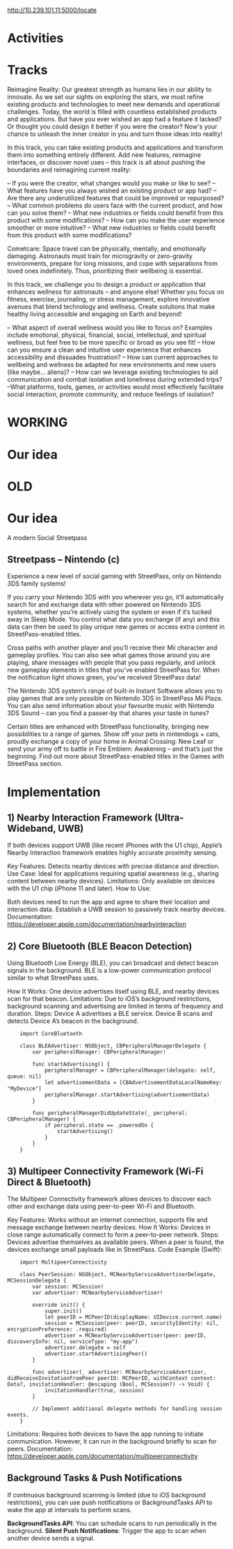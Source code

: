 http://10.239.101.11:5000/locate


# Activities 

# Tracks
Reimagine Reality: 
Our greatest strength as humans lies in our ability to innovate. As we set our sights on exploring the stars, we must refine existing products and technologies to meet new demands and operational challenges. Today, the world is filled with countless established products and applications. But have you ever wished an app had a feature it lacked? Or thought you could design it better if you were the creator? Now's your chance to unleash the inner creator in you and turn those ideas into reality!

In this track, you can take existing products and applications and transform them into something entirely different. Add new features, reimagine interfaces, or discover novel uses – this track is all about pushing the boundaries and reimagining current reality:

– If you were the creator, what changes would you make or like to see?
– What features have you always wished an existing product or app had?
– Are there any underutilized features that could be improved or repurposed?
– What common problems do users face with the current product, and how can you solve them?
– What new industries or fields could benefit from this product with some modifications?
– How can you make the user experience smoother or more intuitive?
– What new industries or fields could benefit from this product with some modifications?

Cometcare:
Space travel can be physically, mentally, and emotionally damaging. Astronauts must train for microgravity or zero-gravity environments, prepare for long missions, and cope with separations from loved ones indefinitely. Thus, prioritizing their wellbeing is essential.

In this track, we challenge you to design a product or application that enhances wellness for astronauts – and anyone else! Whether you focus on fitness, exercise, journaling, or stress management, explore innovative avenues that blend technology and wellness. Create solutions that make healthy living accessible and engaging on Earth and beyond!

– What aspect of overall wellness would you like to focus on? Examples include emotional, physical, financial, social, intellectual, and spiritual wellness, but feel free to be more specific or broad as you see fit!
– How can you ensure a clean and intuitive user experience that enhances accessibility and dissuades frustration?
– How can current approaches to wellbeing and wellness be adapted for new environments and new users (like maybe… aliens)?
– How can we leverage existing technologies to aid communication and combat isolation and loneliness during extended trips?
–What platforms, tools, games, or activities would most effectively facilitate social interaction, promote community, and reduce feelings of isolation?


# WORKING
# Our idea


# OLD
# Our idea
A modern Social Streetpass

## Streetpass – Nintendo (c)
Experience a new level of social gaming with StreetPass, only on Nintendo 3DS family systems!

If you carry your Nintendo 3DS with you wherever you go, it’ll automatically search for and exchange data with other powered on Nintendo 3DS systems, whether you’re actively using the system or even if it’s tucked away in Sleep Mode. You control what data you exchange (if any) and this data can then be used to play unique new games or access extra content in StreetPass-enabled titles.

Cross paths with another player and you’ll receive their Mii character and gameplay profiles. You can also see what games those around you are playing, share messages with people that you pass regularly, and unlock new gameplay elements in titles that you’ve enabled StreetPass for. When the notification light shows green, you’ve received StreetPass data!

The Nintendo 3DS system’s range of built-in Instant Software allows you to play games that are only possible on Nintendo 3DS in StreetPass Mii Plaza. You can also send information about your favourite music with Nintendo 3DS Sound – can you find a passer-by that shares your taste in tunes?

Certain titles are enhanced with StreetPass functionality, bringing new possibilities to a range of games. Show off your pets in nintendogs + cats, proudly exchange a copy of your home in Animal Crossing: New Leaf or send your army off to battle in Fire Emblem: Awakening – and that’s just the beginning. Find out more about StreetPass-enabled titles in the Games with StreetPass section.


# Implementation

## 1) Nearby Interaction Framework (Ultra-Wideband, UWB)
If both devices support UWB (like recent iPhones with the U1 chip), Apple’s Nearby Interaction framework enables highly accurate proximity sensing.

Key Features: Detects nearby devices with precise distance and direction.
Use Case: Ideal for applications requiring spatial awareness (e.g., sharing content between nearby devices).
Limitations: Only available on devices with the U1 chip (iPhone 11 and later).
How to Use:

Both devices need to run the app and agree to share their location and interaction data.
Establish a UWB session to passively track nearby devices.
Documentation: https://developer.apple.com/documentation/nearbyinteraction

## 2) Core Bluetooth (BLE Beacon Detection)
Using Bluetooth Low Energy (BLE), you can broadcast and detect beacon signals in the background. BLE is a low-power communication protocol similar to what StreetPass uses.

How It Works: One device advertises itself using BLE, and nearby devices scan for that beacon.
Limitations: Due to iOS’s background restrictions, background scanning and advertising are limited in terms of frequency and duration.
Steps:
Device A advertises a BLE service.
Device B scans and detects Device A’s beacon in the background.

        import CoreBluetooth

        class BLEAdvertiser: NSObject, CBPeripheralManagerDelegate {
            var peripheralManager: CBPeripheralManager!

            func startAdvertising() {
                peripheralManager = CBPeripheralManager(delegate: self, queue: nil)
                let advertisementData = [CBAdvertisementDataLocalNameKey: "MyDevice"]
                peripheralManager.startAdvertising(advertisementData)
            }

            func peripheralManagerDidUpdateState(_ peripheral: CBPeripheralManager) {
                if peripheral.state == .poweredOn {
                    startAdvertising()
                }
            }
        }

## 3) Multipeer Connectivity Framework (Wi-Fi Direct & Bluetooth)
The Multipeer Connectivity framework allows devices to discover each other and exchange data using peer-to-peer Wi-Fi and Bluetooth.

Key Features: Works without an internet connection, supports file and message exchange between nearby devices.
How It Works: Devices in close range automatically connect to form a peer-to-peer network.
Steps:
Devices advertise themselves as available peers.
When a peer is found, the devices exchange small payloads like in StreetPass.
Code Example (Swift):

        import MultipeerConnectivity

        class PeerSession: NSObject, MCNearbyServiceAdvertiserDelegate, MCSessionDelegate {
            var session: MCSession!
            var advertiser: MCNearbyServiceAdvertiser!

            override init() {
                super.init()
                let peerID = MCPeerID(displayName: UIDevice.current.name)
                session = MCSession(peer: peerID, securityIdentity: nil, encryptionPreference: .required)
                advertiser = MCNearbyServiceAdvertiser(peer: peerID, discoveryInfo: nil, serviceType: "my-app")
                advertiser.delegate = self
                advertiser.startAdvertisingPeer()
            }

            func advertiser(_ advertiser: MCNearbyServiceAdvertiser, didReceiveInvitationFromPeer peerID: MCPeerID, withContext context: Data?, invitationHandler: @escaping (Bool, MCSession?) -> Void) {
                invitationHandler(true, session)
            }

            // Implement additional delegate methods for handling session events.
        }
Limitations: Requires both devices to have the app running to initiate communication. However, it can run in the background briefly to scan for peers.
Documentation: https://developer.apple.com/documentation/multipeerconnectivity

## Background Tasks & Push Notifications
If continuous background scanning is limited (due to iOS background restrictions), you can use push notifications or BackgroundTasks API to wake the app at intervals to perform scans.

**BackgroundTasks API**: You can schedule scans to run periodically in the background.
**Silent Push Notifications**: Trigger the app to scan when another device sends a signal.
